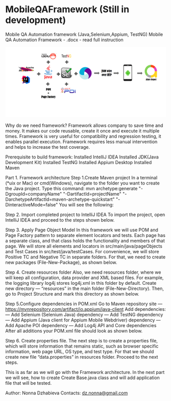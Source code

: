 # MobileQAFramework (Still in development)
Mobile QA Automation framework (Java,Selenium,Appium, TestNG)
Mobile QA Automation Framework - .docx - read full instruction 


![alt text](https://raw.githubusercontent.com/NonnaD/MobileQAFramework/master/Framework.png)
 
      

Why do we need framework?
Framework allows company to save time and money. It makes our code reusable, create it once and execute it multiple times. Framework is very useful for compatibility and regression testing, it enables parallel execution. Framework requires less manual intervention and helps to increase the test coverage.
 
Prerequisite to build framework:
Installed IntelliJ IDEA 
Installed JDK(Java Development Kit)
Installed TestNG
Installed Appium Desktop 
Installed Maven
 
 
Part 1. Framework architecture
Step 1.Create Maven project
In a terminal (*uix or Mac) or cmd(Windows), navigate to the folder you want to create the Java project. Type this command:
mvn archetype:generate 
"-DgroupId=companyName"
"-DartifactId=projectName"
"-DarchetypeArtifactId=maven-archetype-quickstart"
"-DinteractiveMode=false"
You will see the following: 

Step 2. Import completed project to IntelliJ IDEA 
To import the project, open IntelliJ IDEA and proceed to the steps shown below.
















Step 3. Apply Page Object Model
In this framework we will use POM and Page Factory pattern to separate element locators and tests. Each page has a separate class, and that class holds the functionality and members of that page. 
We will store all elements and locators in src/main/java/pageObjects and Test Cases in src/test/java/testCases. For convenience, we will store Positive TC and Negative TC in separate folders. 
For that, we need to create new packages (File-New-Package), as shown below. 

Step 4. Create resources folder 
Also, we need resources folder, where we will keep all configuration, data provider and XML based files. For example, the logging library log4j stores log4j.xml in this folder by default. Create new directory — “resources” in the main folder (File-New-Directory). Then, go to Project Structure and mark this directory as shown below.






Step 5.Configure dependencies in POM.xml
Go to Maven repository site — https://mvnrepository.com/artifact/io.appium/java-client
Add dependencies:
— Add Selenium (Selenium Java) dependency
— Add TestNG dependency
— Add Appium (Java client for Appium Mobile Webdriver) dependency
— Add Apache POI dependency
— Add Log4j API and Core dependencies
After all additions your POM.xml file should look as shown below.





Step 6. Create properties file.
The next step is to create a properties file, which will store information that remains static, such as browser specific information, web page URL, OS type, and test type. For that we should create new file “data.properties” in resources folder. Proceed to the next steps.






This is as far as we will go with the Framework architecture. In the next part we will see, how to create Create Base.java class and will add application file that will be tested.
 
 
Author: Nonna Dzhabieva
Contacts: dz.nonna@gmail.com

